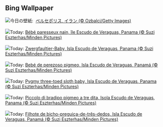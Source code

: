 ## Bing Wallpaper
![](https://www.bing.com/th?id=OHR.PersepolisRelief_JA-JP2088549399_UHD.jpg&w=1000)今日の壁紙: &nbsp;[ペルセポリス, イラン (© Ozbalci/Getty Images)](https://www.bing.com/th?id=OHR.PersepolisRelief_JA-JP2088549399_UHD.jpg)
<br><br/>
![](https://www.bing.com/th?id=OHR.PygmySloth_FR-FR4389776641_UHD.jpg&w=1000)Today: [Bébé paresseux nain, île Escudo de Veraguas, Panama (© Suzi Eszterhas/Minden Pictures)](https://www.bing.com/th?id=OHR.PygmySloth_FR-FR4389776641_UHD.jpg)
<br><br/>
![](https://www.bing.com/th?id=OHR.PygmySloth_DE-DE8739088884_UHD.jpg&w=1000)Today: [Zwergfaultier-Baby, Isla Escudo de Veraguas, Panama (© Suzi Eszterhas/Minden Pictures)](https://www.bing.com/th?id=OHR.PygmySloth_DE-DE8739088884_UHD.jpg)
<br><br/>
![](https://www.bing.com/th?id=OHR.PygmySloth_ES-ES3200291447_UHD.jpg&w=1000)Today: [Bebé de perezoso pigmeo, Isla Escudo de Veraguas, Panamá (© Suzi Eszterhas/Minden Pictures)](https://www.bing.com/th?id=OHR.PygmySloth_ES-ES3200291447_UHD.jpg)
<br><br/>
![](https://www.bing.com/th?id=OHR.PygmySloth_EN-GB3183827420_UHD.jpg&w=1000)Today: [Pygmy three-toed sloth baby, Isla Escudo de Veraguas, Panama (© Suzi Eszterhas/Minden Pictures)](https://www.bing.com/th?id=OHR.PygmySloth_EN-GB3183827420_UHD.jpg)
<br><br/>
![](https://www.bing.com/th?id=OHR.PygmySloth_IT-IT6815817585_UHD.jpg&w=1000)Today: [Piccolo di bradipo pigmeo a tre dita, Isola Escudo de Veraguas, Panama (© Suzi Eszterhas/Minden Pictures)](https://www.bing.com/th?id=OHR.PygmySloth_IT-IT6815817585_UHD.jpg)
<br><br/>
![](https://www.bing.com/th?id=OHR.PygmySloth_PT-BR7040912343_UHD.jpg&w=1000)Today: [Filhote de bicho-preguiça-de-três-dedos, Isla Escudo de Veraguas, Panamá (© Suzi Eszterhas/Minden Pictures)](https://www.bing.com/th?id=OHR.PygmySloth_PT-BR7040912343_UHD.jpg)
<br><br/>
